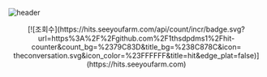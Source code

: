 ![header](https://capsule-render.vercel.app/api?type=venom&color=auto&height=300&section=header&text=I%20am%20Yeeun%20Son.&fontSize=90)

<div align="center">
  [![조회수](https://hits.seeyoufarm.com/api/count/incr/badge.svg?url=https%3A%2F%2Fgithub.com%2F1thsdpdms1%2Fhit-counter&count_bg=%2379C83D&title_bg=%238C878C&icon= theconversation.svg&icon_color=%23FFFFFF&title=hit&edge_plat=false)](https://hits.seeyoufarm.com)
</div>

